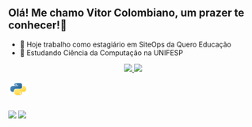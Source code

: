 ## Olá! Me chamo Vitor Colombiano, um prazer te conhecer!👋

- 🔭 Hoje trabalho como estagiário em SiteOps da Quero Educação
- 🌱 Estudando Ciência da Computação na UNIFESP

<div align="center">
  <a href="https://github.com/vitorColombiano">
  <img height="180em" src="https://github-readme-stats.vercel.app/api?username=vitorColombiano&show_icons=true&theme=dracula&include_all_commits=true&count_private=true"/>
  <img height="180em" src="https://github-readme-stats.vercel.app/api/top-langs/?username=vitorColombiano&layout=compact&langs_count=7&theme=dracula"/>
</div>
<div style="display: inline_block"><br>

  <img align="center" alt="Biel-Python" height="30" width="40" src="https://raw.githubusercontent.com/devicons/devicon/master/icons/python/python-original.svg">
</div>
  
##

  <div> 
  <a href = "mailto:vicolombiano69@gmail.com"><img src="https://img.shields.io/badge/-Gmail-%23333?style=for-the-badge&logo=gmail&logoColor=white" target="_blank"></a>
  <a href="https://www.linkedin.com/in/vitorcolombiano/" target="_blank"><img src="https://img.shields.io/badge/-LinkedIn-%230077B5?style=for-the-badge&logo=linkedin&logoColor=white" target="_blank"></a> 
    
   ##
 

